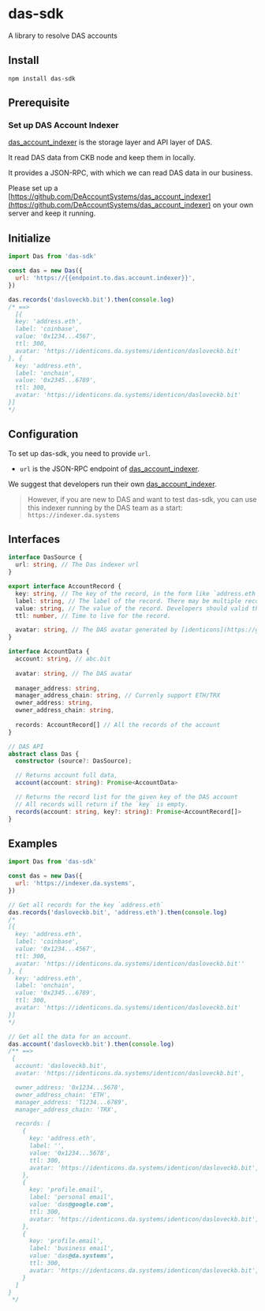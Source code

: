 # das-sdk

A library to resolve DAS accounts

## Install
```shell
npm install das-sdk
```

## Prerequisite
### Set up DAS Account Indexer
[das_account_indexer](https://github.com/DeAccountSystems/das_account_indexer) is the storage layer and API layer of DAS.

It read DAS data from CKB node and keep them in locally.  

It provides a JSON-RPC, with which we can read DAS data in our business.

Please set up a [https://github.com/DeAccountSystems/das_account_indexer](https://github.com/DeAccountSystems/das_account_indexer) on your own server and keep it running.

## Initialize
```javascript
import Das from 'das-sdk'

const das = new Das({
  url: 'https://{{endpoint.to.das.account.indexer}}',
})

das.records('dasloveckb.bit').then(console.log)
/* ==>
  [{
  key: 'address.eth',
  label: 'coinbase',
  value: '0x1234...4567',
  ttl: 300,
  avatar: 'https://identicons.da.systems/identicon/dasloveckb.bit'
}, {
  key: 'address.eth',
  label: 'onchain',
  value: '0x2345...6789',
  ttl: 300,
  avatar: 'https://identicons.da.systems/identicon/dasloveckb.bit'
}]
*/
```

## Configuration
To set up das-sdk, you need to provide `url`.  

- `url` is the JSON-RPC endpoint of [das_account_indexer](https://github.com/DeAccountSystems/das_account_indexer).

We suggest that developers run their own [das_account_indexer](https://github.com/DeAccountSystems/das_account_indexer).

> However, if you are new to DAS and want to test das-sdk, you can use this indexer running by the DAS team as a start: `https://indexer.da.systems`

## Interfaces

```typescript
interface DasSource {
  url: string, // The Das indexer url
}

export interface AccountRecord {
  key: string, // The key of the record, in the form like `address.eth`, `profile.email`, 'custom.xx.yy`.
  label: string, // The label of the record. There may be multiple records for the same `key`, users can use `label` to distinguish them.  
  value: string, // The value of the record. Developers should valid the validity of the value before using them. 
  ttl: number, // Time to live for the record.

  avatar: string, // The DAS avatar generated by [identicons](https://github.com/DeAccountSystems/identicons)
}

interface AccountData {
  account: string, // abc.bit
  
  avatar: string, // The DAS avatar
  
  manager_address: string,
  manager_address_chain: string, // Currenly support ETH/TRX
  owner_address: string,
  owner_address_chain: string,
  
  records: AccountRecord[] // All the records of the account
}

// DAS API
abstract class Das {
  constructor (source?: DasSource);

  // Returns account full data, 
  account(account: string): Promise<AccountData>

  // Returns the record list for the given key of the DAS account
  // All records will return if the `key` is empty.
  records(account: string, key?: string): Promise<AccountRecord[]>
}
```

## Examples
```javascript
import Das from 'das-sdk'

const das = new Das({
  url: 'https://indexer.da.systems',
})

// Get all records for the key `address.eth`
das.records('dasloveckb.bit', 'address.eth').then(console.log)
/*
[{
  key: 'address.eth',
  label: 'coinbase',
  value: '0x1234...4567',
  ttl: 300,
  avatar: 'https://identicons.da.systems/identicon/dasloveckb.bit''
}, {
  key: 'address.eth',
  label: 'onchain',
  value: '0x2345...6789',
  ttl: 300,
  avatar: 'https://identicons.da.systems/identicon/dasloveckb.bit'
}]
*/

// Get all the data for an account.
das.account('dasloveckb.bit').then(console.log)
/** ==>
 {
  account: 'dasloveckb.bit',
  avatar: 'https://identicons.da.systems/identicon/dasloveckb.bit',

  owner_address: '0x1234...5678',
  owner_address_chain: 'ETH',
  manager_address: 'T1234...6789',
  manager_address_chain: 'TRX',

  records: [
    {
      key: 'address.eth',
      label: '',
      value: '0x1234...5678',
      ttl: 300,
      avatar: 'https://identicons.da.systems/identicon/dasloveckb.bit',
    },
    {
      key: 'profile.email',
      label: 'personal email',
      value: 'das@google.com',
      ttl: 300,
      avatar: 'https://identicons.da.systems/identicon/dasloveckb.bit',
    },
    {
      key: 'profile.email',
      label: 'business email',
      value: 'das@da.systems',
      ttl: 300,
      avatar: 'https://identicons.da.systems/identicon/dasloveckb.bit',
    }
  ]
}
 */
```
